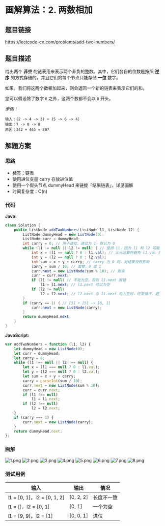 <!------->
<!--title: 画解算法：2. 两数相加-->
<!--english_title: add-two-numbers-->
<!--date: 2019-07-14 13:26:55-->
<!--tags: LeetCode -->
<!--categories: Algorithms & DataStructure-->
<!------->
# 画解算法：2. 两数相加

## 题目链接
https://leetcode-cn.com/problems/add-two-numbers/

## 题目描述
给出两个 **非空** 的链表用来表示两个非负的整数。其中，它们各自的位数是按照 **逆序** 的方式存储的，并且它们的每个节点只能存储 **一位** 数字。

如果，我们将这两个数相加起来，则会返回一个新的链表来表示它们的和。

您可以假设除了数字 `0` 之外，这两个数都不会以 `0` 开头。

*示例：*

```
输入：(2 -> 4 -> 3) + (5 -> 6 -> 4)
输出：7 -> 0 -> 8
原因：342 + 465 = 807
```
<!--more-->
## 解题方案
### 思路

* 标签：链表
* 使用进位变量 carry 存放进位值
* 使用一个假头节点 dummyHead 来链接「结果链表」，详见画解
* 时间复杂度：O(n)

### 代码
**Java:**
```Java
class Solution {
    public ListNode addTwoNumbers(ListNode l1, ListNode l2) {
        ListNode dummyHead = new ListNode(0);
        ListNode curr = dummyHead;
        int carry = 0; // 用于进位，进位为 1，默认为 0
        while (l1 != null || l2 != null) { // 使用 ||，因为 l1 和 l2 可能长度不一致
            int x = (l1 == null ? 0 : l1.val); // 三元运算符避免 l1.val 报错
            int y = (l2 == null ? 0 : l2.val);
            int sum = x + y + carry; // carry 为 0 时，对结果没有影响
            carry = sum / 10; // 取整，0 或 1
            curr.next = new ListNode(sum % 10); // 取余
            curr = curr.next;
            if (l1 != null) // 不能为空，否则 l1.next 报错
                l1 = l1.next; // l1.next 可以为空
            if (l2 != null)
                l2 = l2.next; // l2.next 与 l1.next 均为空时，结束循环，避免无限循环
        }
        if (carry == 1) { // [5] + [5] -> [0, 1]
            curr.next = new ListNode(carry);
        }
        return dummyHead.next;
    }
}
```
**JavaScript:**
```JavaScript
var addTwoNumbers = function (l1, l2) {
    let dummyHead = new ListNode(0);
    let curr = dummyHead;
    let carry = 0;
    while (l1 !== null || l2 !== null) {
        let x = (l1 === null ? 0 : l1.val);
        let y = (l2 === null ? 0 : l2.val);
        let sum = x + y + carry;
        carry = parseInt(sum / 10);
        curr.next = new ListNode(sum % 10);
        curr = curr.next;
        if (l1 !== null)
            l1 = l1.next;
        if (l2 !== null)
            l2 = l2.next;
    }
    if (carry === 1) {
        curr.next = new ListNode(carry);
    }
    return dummyHead.next;
};
```
### 画解
![1.png](https://i.loli.net/2019/07/31/5d41804220c7f86257.png)
![2.png](https://i.loli.net/2019/07/31/5d417f22e163753047.png)
![3.png](https://i.loli.net/2019/07/31/5d417f236a34e66269.png)
![4.png](https://i.loli.net/2019/07/31/5d417f246661f59165.png)
![5.png](https://i.loli.net/2019/07/31/5d417f2478bea46508.png)
![6.png](https://i.loli.net/2019/07/31/5d417f24a767a29459.png)
![7.png](https://i.loli.net/2019/07/31/5d417f252bd3e17851.png)
![8.png](https://i.loli.net/2019/07/31/5d417f2566bea23499.png)

### 测试用例

输入 | 输出 | 情况
---|---|---
l1 = [0, 1]，l2 = [0, 1, 2] | [0, 2, 2] | 长度不一致
l1 = []，l2 = [0, 1] | [0, 1] | 一个为空
l1 = [9, 9]，l2 = [1] | [0, 0, 1] | 进位

